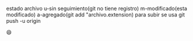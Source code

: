 estado archivo
u-sin seguimiento(git no tiene registro)
m-modificado(esta modificado)
a-agregado(git add "archivo.extension)
para subir  se usa git push -u  origin

:smile: 
